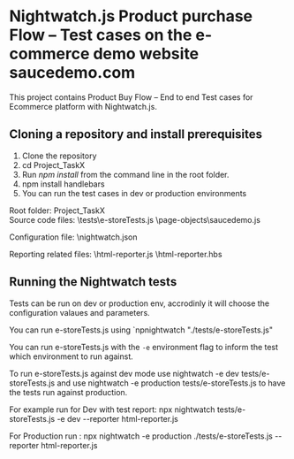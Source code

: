 # Nightwatch.js Product purchase Flow – Test cases on the e-commerce demo website saucedemo.com

This project contains Product Buy Flow – End to end Test cases for Ecommerce platform with Nightwatch.js.



## Cloning a repository and install prerequisites
1) Clone the repository
2) cd Project_TaskX
2) Run *npm install* from the command line in the root folder.
4) npm install handlebars
5) You can run the test cases in dev or production environments
 
Root folder:
        Project_TaskX\
Source code files:
             \tests\e-storeTests.js
			 \page-objects\saucedemo.js
			 
Configuration file:
			 \nightwatch.json
			 
Reporting related files:
             \html-reporter.js
			 \html-reporter.hbs


			 
 
 
## Running the Nightwatch tests
Tests can be run on dev or production env, accrodinly it will choose the configuration valaues and parameters. 

You can run e-storeTests.js using `npnightwatch "./tests/e-storeTests.js"

You can run e-storeTests.js with the `-e` environment flag to inform the test which environment to run against.

To run e-storeTests.js against dev mode use nightwatch -e dev tests/e-storeTests.js and use nightwatch -e production tests/e-storeTests.js to have the tests run against production.

For example run for Dev with test report:
npx nightwatch  tests/e-storeTests.js -e dev --reporter html-reporter.js

For Production run : npx nightwatch -e production ./tests/e-storeTests.js --reporter html-reporter.js 


